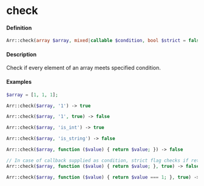 # check

#### Definition

```php
Arr::check(array $array, mixed|callable $condition, bool $strict = false): bool
```

#### Description

Check if every element of an array meets specified condition.

#### Examples

```php
$array = [1, 1, 1];

Arr::check($array, '1') -> true

Arr::check($array, '1', true) -> false

Arr::check($array, 'is_int') -> true

Arr::check($array, 'is_string') -> false

Arr::check($array, function ($value) { return $value; }) -> false

// In case of callback supplied as condition, strict flag checks if return value is exactly true
Arr::check($array, function ($value) { return $value; }, true) -> false

Arr::check($array, function ($value) { return $value === 1; }, true) -> true
```

